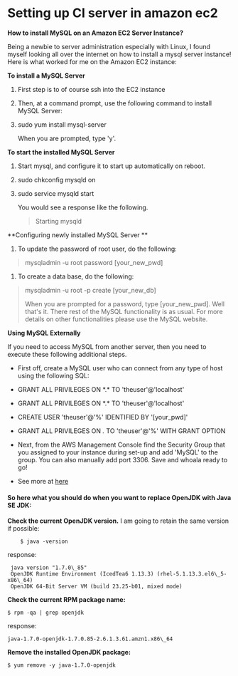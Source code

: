 # Setting up CI server in amazon ec2


**How to install MySQL on an Amazon EC2 Server Instance?**

Being a newbie to server administration especially with Linux, I found
myself looking all over the internet on how to install a mysql server
instance! Here is what worked for me on the Amazon EC2 instance:

**To install a MySQL Server**

1.  First step is to of course ssh into the EC2 instance

2.  Then, at a command prompt, use the following command to install
    MySQL Server:

3.  sudo yum install mysql-server

	When you are prompted, type 'y'.

**To start the installed MySQL Server**

1.  Start mysql, and configure it to start up automatically on reboot.
2.  sudo chkconfig mysqld on
3.  sudo service mysqld start

	You would see a response like the following.
	> Starting mysqld

**Configuring newly installed MySQL Server **

1.  To update the password of root user, do the following:

> mysqladmin -u root password \[your\_new\_pwd\]

1.  To create a data base, do the following:

> mysqladmin -u root -p create \[your\_new\_db\]
>
> When you are prompted for a password, type \[your\_new\_pwd\]. Well
> that's it. There rest of the MySQL functionality is as usual. For more
> details on other functionalities please use the MySQL website.

**Using MySQL Externally**

If you need to access MySQL from another server, then you need to
execute these following additional steps.

*  First off, create a MySQL user who can connect from any type of host
    using the following SQL:

*  GRANT ALL PRIVILEGES ON \*.\* TO 'theuser'@'localhost'

*  GRANT ALL PRIVILEGES ON \*.\* TO 'theuser'@'localhost'

*  CREATE USER 'theuser'@'%' IDENTIFIED BY '\[your\_pwd\]'

*  GRANT ALL PRIVILEGES ON *.* TO 'theuser'@'%' WITH GRANT OPTION

*  Next, from the AWS Management Console find the Security Group that
    you assigned to your instance during set-up and add 'MySQL' to
    the group. You can also manually add port 3306. Save and whoala
    ready to go!

- See more at [here](http://www.text-analytics101.com/2013/11/how-to-install-mysql-on-amazon-ec2.html\#sthash.G4R5uYoq.dpuf)

#### So here what you should do when you want to replace OpenJDK with Java SE JDK:
**Check the current OpenJDK version.**
I am going to retain the same version if possible:

		$ java -version
    
response:
	
     java version "1.7.0\_85"
	 OpenJDK Runtime Environment (IcedTea6 1.13.3) (rhel-5.1.13.3.el6\_5-x86\_64)
	 OpenJDK 64-Bit Server VM (build 23.25-b01, mixed mode)
  
**Check the current RPM package name:**

  	$ rpm -qa | grep openjdk
response: 

	java-1.7.0-openjdk-1.7.0.85-2.6.1.3.61.amzn1.x86\_64

**Remove the installed OpenJDK package:**

  	$ yum remove -y java-1.7.0-openjdk
  
